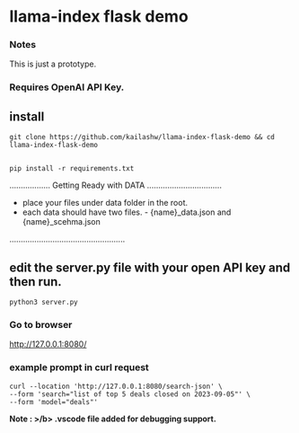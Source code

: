 # llama-index flask demo

### Notes

This is just a prototype.

### Requires OpenAI API Key.

## install

```
git clone https://github.com/kailashw/llama-index-flask-demo && cd llama-index-flask-demo


pip install -r requirements.txt

```

.................. Getting Ready with DATA .................................

- place your files under data folder in the root.
- each data should have two files. - {name}\_data.json and {name}\_scehma.json

...................................................

## edit the server.py file with your open API key and then run.

```
python3 server.py

```

### Go to browser

http://127.0.0.1:8080/

### example prompt in curl request

```
curl --location 'http://127.0.0.1:8080/search-json' \
--form 'search="list of top 5 deals closed on 2023-09-05"' \
--form 'model="deals"'
```

<b> Note : >/b> .vscode file added for debugging support.
